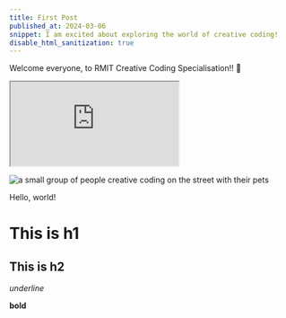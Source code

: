 ```yaml
---
title: First Post
published_at: 2024-03-06
snippet: I am excited about exploring the world of creative coding!
disable_html_sanitization: true
---
```


Welcome everyone, to RMIT Creative Coding Specialisation!! 🚀

<iframe src="https://editor.p5js.org/capogreco/full/-B11g3Uth"></iframe>

![a small group of people creative coding on the street with their pets](/240306_first_post/ccs_pfp.png)

Hello, world!

# This is h1

## This is h2

_underline_

**bold**
